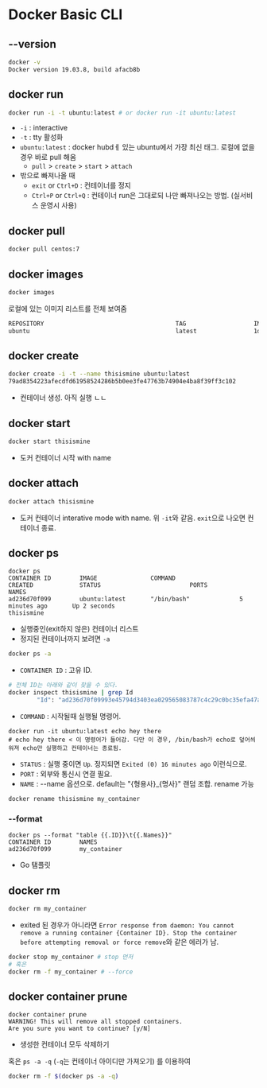 # Docker Basic CLI

## --version 
```sh
docker -v 
Docker version 19.03.8, build afacb8b
```

## docker run
```sh
docker run -i -t ubuntu:latest # or docker run -it ubuntu:latest
```
- `-i` : interactive
- `-t` : tty 활성화 
- `ubuntu:latest` : docker hubdㅔ 있는 ubuntu에서 가장 최신 태그. 로컬에 없을경우 바로 pull 해옴 
  - `pull` > `create` > `start` > `attach`  
- 밖으로 빠져나올 때 
  - `exit` or `Ctrl+D` : 컨테이너를 정지 
  - `Ctrl+P` or `Ctrl+Q` : 컨테이너 run은 그대로되 나만 빠져나오는 방법. (실서비스 운영시 사용)  

## docker pull
```sh
docker pull centos:7
```

## docker images
```sh
docker images
```
로컬에 있는 이미지 리스트를 전체 보여줌 
```sh
REPOSITORY                                     TAG                   IMAGE ID            CREATED             SIZE
ubuntu                                         latest                1d622ef86b13        13 days ago         73.9MB
```
 
## docker create 
```sh
docker create -i -t --name thisismine ubuntu:latest
79ad8354223afecdfd61958524286b5b0ee3fe47763b74904e4ba8f39ff3c102
```
- 컨테이너 생성. 아직 실행 ㄴㄴ 

## docker start 
```sh
docker start thisismine
```
- 도커 컨테이너 시작 with name

## docker attach 
```sh
docker attach thisismine
```
- 도커 컨테이너 interative mode with name. 위 `-it`와 같음. `exit`으로 나오면 컨테이너 종료.

## docker ps 
```
docker ps
CONTAINER ID        IMAGE               COMMAND                  CREATED             STATUS                         PORTS                    NAMES
ad236d70f099        ubuntu:latest       "/bin/bash"              5 minutes ago       Up 2 seconds                                            thisismine
```
- 실행중인(exit하지 않은) 컨테이너 리스트 
- 정지된 컨테이너까지 보려면 `-a` 

```sh 
docker ps -a
```
  - `CONTAINER ID` : 고유 ID. 
```sh
# 전체 ID는 아래와 같이 찾을 수 있다. 
docker inspect thisismine | grep Id
        "Id": "ad236d70f09993e45794d3403ea029565083787c4c29c0bc35efa47a8075f9b6",
```
  - `COMMAND` : 시작될때 실행될 명령어.
```
docker run -it ubuntu:latest echo hey there
# echo hey there < 이 명령어가 들어감. 다만 이 경우, /bin/bash가 echo로 덮어씌워져 echo만 실행하고 컨테이너는 종료됨. 
```

  - `STATUS` : 실행 중이면 `Up`. 정지되면 `Exited (0) 16 minutes ago` 이런식으로.  
  - `PORT` : 외부와 통신시 연결 필요. 
  - `NAME` : --name 옵션으로. default는 "{형용사}_{명사}" 랜덤 조합. rename 가능
```
docker rename thisismine my_container
```

### --format 
```
docker ps --format "table {{.ID}}\t{{.Names}}"
CONTAINER ID        NAMES
ad236d70f099        my_container
```
- Go 탬플릿 

## docker rm 
```sh
docker rm my_container
```
- exited 된 경우가 아니라면 `Error response from daemon: You cannot remove a running container {Container ID}. Stop the container before attempting removal or force remove`와 같은 에러가 남.
```sh 
docker stop my_container # stop 먼저
# 혹은 
docker rm -f my_container # --force 
```

## docker container prune
```
docker container prune
WARNING! This will remove all stopped containers.
Are you sure you want to continue? [y/N] 
```
- 생성한 컨테이너 모두 삭제하기 

혹은 `ps -a -q` (`-q`는 컨테이너 아이디만 가져오기) 를 이용하여 
```sh
docker rm -f $(docker ps -a -q)
```
